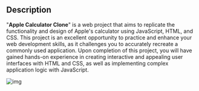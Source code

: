 ## Description
"**Apple Calculator Clone**" is a web project that aims to replicate the functionality and design of Apple's calculator using JavaScript, HTML, and CSS. This project is an excellent opportunity to practice and enhance your web development skills, as it challenges you to accurately recreate a commonly used application. Upon completion of this project, you will have gained hands-on experience in creating interactive and appealing user interfaces with HTML and CSS, as well as implementing complex application logic with JavaScript.


![img](https://github.com/andreshurtadoo/Calculadora/blob/main/imgCalculadora.png)
